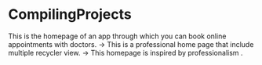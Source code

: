 # CompilingProjects
This is the homepage of an app through which you can book online appointments with doctors.
-> This is a professional home page that include multiple recycler view.
-> This homepage is inspired by professionalism .

